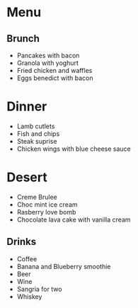 # Menu

## Brunch
* Pancakes with bacon
* Granola with yoghurt
* Fried chicken and waffles
* Eggs benedict with bacon

# Dinner
* Lamb cutlets
* Fish and chips
* Steak suprise
* Chicken wings with blue cheese sauce

# Desert
* Creme Brulee
* Choc mint ice cream
* Rasberry love bomb
* Chocolate lava cake with vanilla cream


## Drinks
* Coffee
* Banana and Blueberry smoothie
* Beer
* Wine
* Sangria for two
* Whiskey